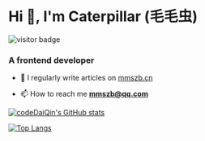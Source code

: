 <h1 >Hi 👋, I'm Caterpillar (毛毛虫) </h1>

![visitor badge](https://visitor-badge.laobi.icu/badge?page_id=codeDaiQin.visitor-badge)

<h3 >A frontend developer</h3>

- 📝 I regularly write articles on [mmszb.cn](https://www.mmc-edu.icu)

- 📫 How to reach me **mmszb@qq.com**


[![codeDaiQin's GitHub stats](https://github-readme-stats.vercel.app/api?username=codeDaiQin)](https://github.com/codeDaiQin)

[![Top Langs](https://github-readme-stats.vercel.app/api/top-langs/?username=codeDaiQin&layout=compact)](https://github.com/codeDaiQin)

